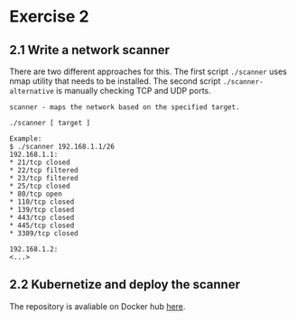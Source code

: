 # Exercise 2
## 2.1 Write a network scanner
There are two different approaches for this. The first script ```./scanner``` uses nmap utility that needs to be installed. The second script ```./scanner-alternative``` is manually checking TCP and UDP ports.

```
scanner - maps the network based on the specified target.

./scanner [ target ]

Example:
$ ./scanner 192.168.1.1/26
192.168.1.1:
* 21/tcp closed
* 22/tcp filtered
* 23/tcp filtered
* 25/tcp closed
* 80/tcp open
* 110/tcp closed
* 139/tcp closed
* 443/tcp closed
* 445/tcp closed
* 3389/tcp closed

192.168.1.2:
<...>
```

## 2.2 Kubernetize and deploy the scanner
The repository is avaliable on Docker hub [here](https://hub.docker.com/repository/docker/nullptr123/network-scanner).